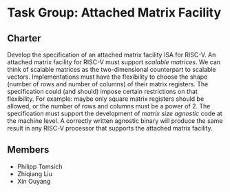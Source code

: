 # Task Group: Attached Matrix Facility

## Charter

Develop the specification of an attached matrix facility ISA for RISC-V.
An attached matrix facility for RISC-V must support *scalable matrices*.
We can think of scalable matrices as the two-dimensional counterpart to scalable vectors.
Implementations must have the flexibility to choose the shape (number of rows and number of columns) of their matrix registers.
The specification could (and should) impose certain restrictions on that flexibility.
For example: maybe only square matrix registers should be allowed, or the number of rows and columns must be a power of 2.
The specification must support the development of *matrix size agnostic* code at the machine level.
A correctly written agnostic binary will produce the same result in any RISC-V processor that supports the attached matrix facility.

## Members

- Philipp Tomsich
- Zhiqiang Liu
- Xin Ouyang
